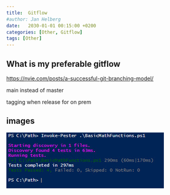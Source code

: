 ```yaml
---
title:  Gitflow
#author: Jan Helberg
date:   2030-01-01 00:15:00 +0200
categories: [Other, Gitflow]
tags: [Other]
---
```


## What is my preferable gitflow
https://nvie.com/posts/a-successful-git-branching-model/

main instead of master

tagging when release for on prem

##  images

![High Level Architecture](/assets/InvokePester.jpg)